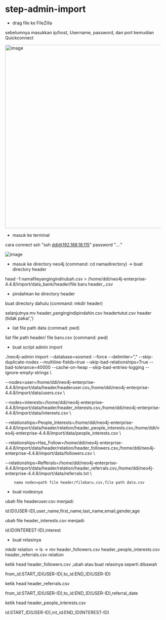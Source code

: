 # step-admin-import

* drag file ke FileZilla

sebelumnya masukkan ip/host, Username, password, dan port kemudian Quickconnect

<img width="591" alt="image" src="https://user-images.githubusercontent.com/110078907/181160672-2e254e80-d5cb-43fd-80af-aa5d0518c66e.png">

* masuk ke terminal

cara connect ssh "ssh ddi@192.168.18.115" password "...."

![image](https://user-images.githubusercontent.com/110078907/181174431-40fbbdfa-2fa7-48d1-a7ff-50ee938ff512.png)

* masuk ke directory neo4j (command: cd namadirectory) -> buat directory header 

head -1 namafileyangingindirubah.csv > /home/ddi/neo4j-enterprise-4.4.8/import/data_bank/header/file baru header_.csv

* pindahkan ke directory header

buat directory dahulu (command: mkdir header)

selanjutnya mv header_yangingindipindahin.csv headertutut.csv header (tidak pakai',')

* liat file path data (commad: pwd)

liat file path header/ file baru.csv (command: pwd)

* buat script admin import

./neo4j-admin import --database=sosmed --force --delimiter="," --skip-duplicate-nodes --multiline-fields=true --skip-bad-relationships=True --bad-tolerance=40000 --cache-on-heap --skip-bad-entries-logging --ignore-empty-strings \

--nodes=user=/home/ddi/neo4j-enterprise-4.4.8/import/data/header/headeruser.csv,/home/ddi/neo4j-enterprise-4.4.8/import/data/users.csv \

--nodes=interests=/home/ddi/neo4j-enterprise-4.4.8/import/data/header/header_interests.csv,/home/ddi/neo4j-enterprise-4.4.8/import/data/interests.csv \

--relationships=People_Interests=/home/ddi/neo4j-enterprise-4.4.8/import/data/header/relation/header_people_interests.csv,/home/ddi/neo4j-enterprise-4.4.8/import/data/people_interests.csv \

--relationships=Has_Follow=/home/ddi/neo4j-enterprise-4.4.8/import/data/header/relation/header_followers.csv,/home/ddi/neo4j-enterprise-4.4.8/import/data/followers.csv \

--relationships=Refferals=/home/ddi/neo4j-enterprise-4.4.8/import/data/header/relation/header_referrals.csv,/home/ddi/neo4j-enterprise-4.4.8/import/data/referrals.txt \

		nama nodes=path file header/filebaru.csv,file path data.csv

* buat nodesnya

ubah file headeruser.csv menjadi:

id:ID(USER-ID),user_name,first_name,last_name,email,gender,age

ubah file header_interests.csv menjadi:

id:ID(INTEREST-ID),interest		

* buat relasinya

mkdir relation -> ls -> mv header_followers.csv header_people_interests.csv header_referrals.csv relation

ketik head header_followers.csv ,ubah atau buat relasinya seperti dibawah

from_id:START_ID(USER-ID),to_id:END_ID(USER-ID)

ketik head header_referrals.csv

from_id:START_ID(USER-ID),to_id:END_ID(USER-ID),referral_date

ketik head header_people_interests.csv

id:START_ID(USER-ID),int_id:END_ID(INTEREST-ID)


